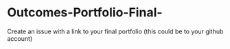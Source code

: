 # Outcomes-Portfolio-Final-
Create an issue with a link to your final portfolio (this could be to your github account) 

